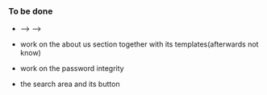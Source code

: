 ### To be done
 - 
    --> 
    --> 

 - work on the about us section together with its templates(afterwards not know)
 - work on the password integrity
 - the search area and its button
